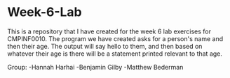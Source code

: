 # Week-6-Lab
This is a repository that I have created for the week 6 lab exercises for CMPINF0010.  The program we have created asks for a person's name and then their age.  The output will say hello to them, and then based on whatever their age is there will be a statement printed relevant to that age.


Group:
-Hannah Harhai
-Benjamin Gilby
-Matthew Bederman
